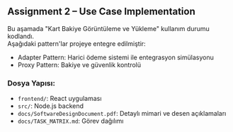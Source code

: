 ## Assignment 2 – Use Case Implementation

Bu aşamada "Kart Bakiye Görüntüleme ve Yükleme" kullanım durumu kodlandı.  
Aşağıdaki pattern'lar projeye entegre edilmiştir:

- Adapter Pattern: Harici ödeme sistemi ile entegrasyon simülasyonu
- Proxy Pattern: Bakiye ve güvenlik kontrolü

### Dosya Yapısı:
- `frontend/`: React uygulaması
- `src/`: Node.js backend
- `docs/SoftwareDesignDocument.pdf`: Detaylı mimari ve desen açıklamaları
- `docs/TASK_MATRIX.md`: Görev dağılımı

